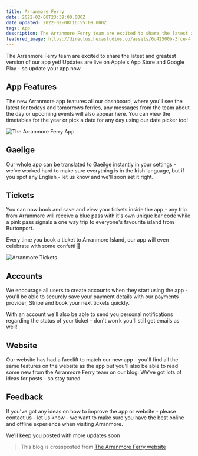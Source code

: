 ```yaml
---
title: Arranmore Ferry
date: 2022-02-08T23:39:00.000Z
date_updated: 2022-02-08T16:55:09.000Z
tags: App
description: The Arranmore Ferry team are excited to share the latest and greatest version of our app yet!
featured_image: https://directus.hexastudios.co/assets/6d42500b-3fce-4f59-a8bc-022099b4bff6
---
```


The Arranmore Ferry team are excited to share the latest and greatest version of our app yet! Updates are live on Apple's App Store and Google Play - so update your app now.

## App Features
The new Arranmore app features all our dashboard, where you'll see the latest for todays and tomorrows ferries, any messages from the team about the day or upcoming events will also appear here.
You can view the timetables for the year or pick a date for any day using our date picker too!

![The Arranmore Ferry App](https://directus.hexastudios.co/assets/6d42500b-3fce-4f59-a8bc-022099b4bff6)

## Gaelige
Our whole app can be translated to Gaeilge instantly in your settings - we've worked hard to make sure everything is in the Irish language, but if you spot any English - let us know and we'll soon set it right.

## Tickets
You can now book and save and view your tickets inside the app - any  trip from Arranmore will receive a blue pass with it's own unique bar code while a pink pass signals a one way trip to everyone's favourite island from Burtonport.

Every time you book a ticket to Arranmore Island, our app will even celebrate with some confetti 🥳

![Arranmore Tickets](https://directus.hexastudios.co/assets/f9140e28-e577-477d-a442-7251daa11863)

## Accounts
We encourage all users to create accounts when they start using the app - you'll be able to securely save your payment details with our payments provider, Stripe and book your next tickets quickly.

With an account we'll also be able to send you personal notifications regarding the status of your ticket - don't worrk you'll still get emails as well!

## Website
Our website has had a facelift to match our new app - you'll find all the same features on the website as the app but you'll also be able to read some new from the Arranmore Ferry team on our blog. We've got lots of ideas for posts - so stay tuned.


## Feedback
If you've got any ideas on how to improve the app or website - please contact us - let us know - we want to make sure you have the best online and offline experience when visiting Arranmore.

We'll keep you posted with more updates soon

> This blog is crossposted from [The Arranmore Ferry website](https://thearranmoreferry.com/blog/the-new-arranmore-ferry-app)